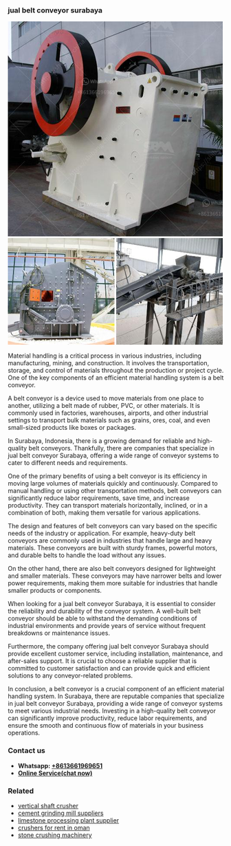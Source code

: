 <h3>jual belt conveyor surabaya</h3><img src='1708586988.jpg' alt=''><p>Material handling is a critical process in various industries, including manufacturing, mining, and construction. It involves the transportation, storage, and control of materials throughout the production or project cycle. One of the key components of an efficient material handling system is a belt conveyor.</p><p>A belt conveyor is a device used to move materials from one place to another, utilizing a belt made of rubber, PVC, or other materials. It is commonly used in factories, warehouses, airports, and other industrial settings to transport bulk materials such as grains, ores, coal, and even small-sized products like boxes or packages.</p><p>In Surabaya, Indonesia, there is a growing demand for reliable and high-quality belt conveyors. Thankfully, there are companies that specialize in jual belt conveyor Surabaya, offering a wide range of conveyor systems to cater to different needs and requirements.</p><p>One of the primary benefits of using a belt conveyor is its efficiency in moving large volumes of materials quickly and continuously. Compared to manual handling or using other transportation methods, belt conveyors can significantly reduce labor requirements, save time, and increase productivity. They can transport materials horizontally, inclined, or in a combination of both, making them versatile for various applications.</p><p>The design and features of belt conveyors can vary based on the specific needs of the industry or application. For example, heavy-duty belt conveyors are commonly used in industries that handle large and heavy materials. These conveyors are built with sturdy frames, powerful motors, and durable belts to handle the load without any issues.</p><p>On the other hand, there are also belt conveyors designed for lightweight and smaller materials. These conveyors may have narrower belts and lower power requirements, making them more suitable for industries that handle smaller products or components.</p><p>When looking for a jual belt conveyor Surabaya, it is essential to consider the reliability and durability of the conveyor system. A well-built belt conveyor should be able to withstand the demanding conditions of industrial environments and provide years of service without frequent breakdowns or maintenance issues.</p><p>Furthermore, the company offering jual belt conveyor Surabaya should provide excellent customer service, including installation, maintenance, and after-sales support. It is crucial to choose a reliable supplier that is committed to customer satisfaction and can provide quick and efficient solutions to any conveyor-related problems.</p><p>In conclusion, a belt conveyor is a crucial component of an efficient material handling system. In Surabaya, there are reputable companies that specialize in jual belt conveyor Surabaya, providing a wide range of conveyor systems to meet various industrial needs. Investing in a high-quality belt conveyor can significantly improve productivity, reduce labor requirements, and ensure the smooth and continuous flow of materials in your business operations.</p><h3>Contact us</h3><ul><li><strong>Whatsapp:&nbsp;<a href="https://wa.me/8613661969651">+8613661969651</a></strong></li><li><a href="https://swt.shibang-china.com/?git&amp;zhl&amp;jual belt conveyor surabaya"><strong>Online Service(chat now)</strong></a></li></ul><h3>Related</h3><ul><li><a href='vertical shaft crusher.md'>vertical shaft crusher</a></li><li><a href='cement grinding mill suppliers.md'>cement grinding mill suppliers</a></li><li><a href='limestone processing plant supplier.md'>limestone processing plant supplier</a></li><li><a href='crushers for rent in oman.md'>crushers for rent in oman</a></li><li><a href='stone crushing machinery.md'>stone crushing machinery</a></li></ul>